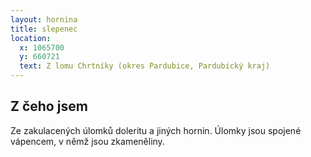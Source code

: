 ```yaml
---
layout: hornina
title: slepenec
location:
  x: 1065700
  y: 660721
  text: Z lomu Chrtníky (okres Pardubice, Pardubický kraj)
---
```

## Z čeho jsem

Ze zakulacených úlomků doleritu a jiných hornin. Úlomky jsou spojené vápencem, v němž jsou zkameněliny.
